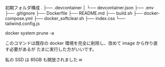 初期フォルダ構成
.
├── .devcontainer
│ └── devcontainer.json
├── .env
├── .gitignore
├── Dockerfile
├── README.md
├── build.sh
├── docker-compose.yml
├── docker_softclear.sh
├── index.css
└── tailwind.config.js

docker system prune -a

このコマンドは既存の docker 環境を完全に削除し、改めて image から作り直す必要があるが
たまに実行した方がいいです。

私の SSD は 85GB も開放されました w
